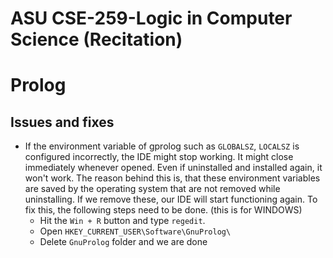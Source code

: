 # ASU CSE-259-Logic in Computer Science (Recitation)
# Prolog

## Issues and fixes
- If the environment variable of gprolog such as `GLOBALSZ`, `LOCALSZ` is configured incorrectly, the IDE might stop working. It might close immediately whenever opened. Even if uninstalled and installed again, it won't work. The reason behind this is, that these environment variables are saved by the operating system that are not removed while uninstalling. If we remove these, our IDE will start functioning again. To fix this, the following steps need to be done. (this is for WINDOWS)
  - Hit the `Win + R` button and type `regedit`.
  - Open `HKEY_CURRENT_USER\Software\GnuProlog\`
  - Delete `GnuProlog` folder and we are done
